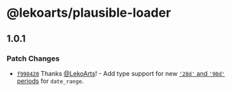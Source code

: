 # @lekoarts/plausible-loader

## 1.0.1

### Patch Changes

- [`f998420`](https://github.com/LekoArts/astro-loaders/commit/f9984200d85ce639d609c93b62f91cd21d3e6388) Thanks [@LekoArts](https://github.com/LekoArts)! - Add type support for new [`'28d'` and `'90d'` periods](https://github.com/plausible/docs/pull/594) for `date_range`.
